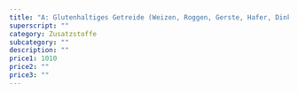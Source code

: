 ```yaml
---
title: "A: Glutenhaltiges Getreide (Weizen, Roggen, Gerste, Hafer, Dinkel, Kamut, Hybridstämme)"
superscript: ""
category: Zusatzstoffe
subcategory: ""
description: ""
price1: 1010
price2: ""
price3: ""
---
```

